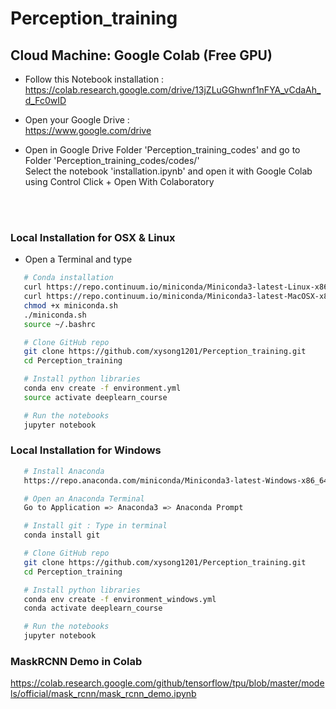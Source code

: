 # Perception_training

## Cloud Machine: Google Colab (Free GPU)

* Follow this Notebook installation :<br>
https://colab.research.google.com/drive/13jZLuGGhwnf1nFYA_vCdaAh_d_Fc0wID

* Open your Google Drive :<br>
https://www.google.com/drive

* Open in Google Drive Folder 'Perception_training_codes' and go to Folder 'Perception_training_codes/codes/'<br>
Select the notebook 'installation.ipynb' and open it with Google Colab using Control Click + Open With Colaboratory
  
     


<br><br>

### Local Installation for OSX & Linux

* Open a Terminal and type


```sh
   # Conda installation
   curl https://repo.continuum.io/miniconda/Miniconda3-latest-Linux-x86_64.sh -o miniconda.sh -J -L -k # Linux
   curl https://repo.continuum.io/miniconda/Miniconda3-latest-MacOSX-x86_64.sh -o miniconda.sh -J -L -k # OSX
   chmod +x miniconda.sh
   ./miniconda.sh
   source ~/.bashrc

   # Clone GitHub repo
   git clone https://github.com/xysong1201/Perception_training.git
   cd Perception_training

   # Install python libraries
   conda env create -f environment.yml
   source activate deeplearn_course

   # Run the notebooks
   jupyter notebook
   ```




### Local Installation for Windows 

```sh
   # Install Anaconda 
   https://repo.anaconda.com/miniconda/Miniconda3-latest-Windows-x86_64.exe

   # Open an Anaconda Terminal 
   Go to Application => Anaconda3 => Anaconda Prompt 

   # Install git : Type in terminal
   conda install git 

   # Clone GitHub repo
   git clone https://github.com/xysong1201/Perception_training.git
   cd Perception_training

   # Install python libraries
   conda env create -f environment_windows.yml
   conda activate deeplearn_course

   # Run the notebooks
   jupyter notebook
   ```


###  MaskRCNN Demo in Colab 

https://colab.research.google.com/github/tensorflow/tpu/blob/master/models/official/mask_rcnn/mask_rcnn_demo.ipynb








<br><br><br><br><br><br>